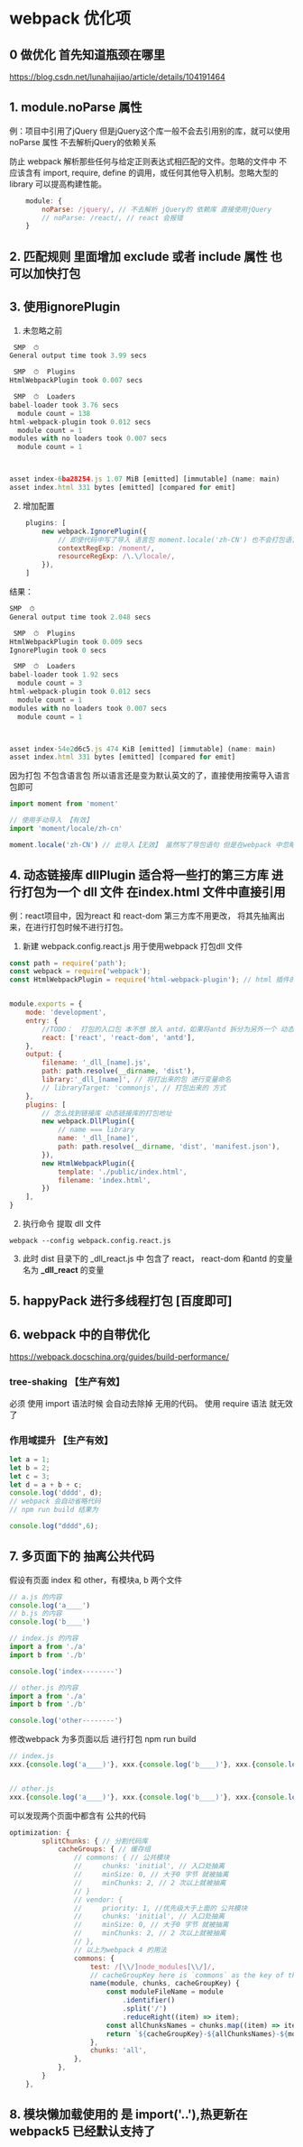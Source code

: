 # webpack 优化项

## 0 做优化 首先知道瓶颈在哪里

https://blog.csdn.net/lunahaijiao/article/details/104191464 

## 1. module.noParse 属性

例：项目中引用了jQuery 但是jQuery这个库一般不会去引用别的库，就可以使用noParse 属性 不去解析jQuery的依赖关系

防止 webpack 解析那些任何与给定正则表达式相匹配的文件。忽略的文件中 不应该含有 import, require, define 的调用，或任何其他导入机制。忽略大型的 library 可以提高构建性能。

```js
    module: {
        noParse: /jquery/, // 不去解析 jQuery的 依赖库 直接使用jQuery
        // noParse: /react/, // react 会报错 
    }
```

## 2. 匹配规则 里面增加 exclude 或者 include 属性 也可以加快打包

## 3. 使用ignorePlugin

1. 未忽略之前

```js
 SMP  ⏱  
General output time took 3.99 secs

 SMP  ⏱  Plugins
HtmlWebpackPlugin took 0.007 secs

 SMP  ⏱  Loaders
babel-loader took 3.76 secs
  module count = 138
html-webpack-plugin took 0.012 secs
  module count = 1
modules with no loaders took 0.007 secs
  module count = 1



asset index-6ba28254.js 1.07 MiB [emitted] [immutable] (name: main)
asset index.html 331 bytes [emitted] [compared for emit]
```

2. 增加配置

```js
    plugins: [
        new webpack.IgnorePlugin({
            // 即使代码中写了导入 语言包 moment.locale('zh-CN') 也不会打包语言包
            contextRegExp: /moment/,
            resourceRegExp: /\.\/locale/,
        }),
    ]
```

结果：

```js
SMP  ⏱  
General output time took 2.048 secs

 SMP  ⏱  Plugins
HtmlWebpackPlugin took 0.009 secs
IgnorePlugin took 0 secs

 SMP  ⏱  Loaders
babel-loader took 1.92 secs
  module count = 3
html-webpack-plugin took 0.012 secs
  module count = 1
modules with no loaders took 0.007 secs
  module count = 1



asset index-54e2d6c5.js 474 KiB [emitted] [immutable] (name: main)
asset index.html 331 bytes [emitted] [compared for emit]
```


因为打包 不包含语言包 所以语言还是变为默认英文的了，直接使用按需导入语言包即可
```js
import moment from 'moment'

// 使用手动导入 【有效】
import 'moment/locale/zh-cn'

moment.locale('zh-CN') // 此导入【无效】 虽然写了导包语句 但是在webpack 中忽略了 还是不会被打包进去
```

## 4. 动态链接库 dllPlugin 适合将一些打的第三方库 进行打包为一个 dll 文件 在index.html 文件中直接引用

例：react项目中，因为react 和 react-dom 第三方库不用更改， 将其先抽离出来，在进行打包时候不进行打包。

1. 新建 webpack.config.react.js  用于使用webpack 打包dll 文件

```js
const path = require('path');
const webpack = require('webpack');
const HtmlWebpackPlugin = require('html-webpack-plugin'); // html 插件的生成


module.exports = {
    mode: 'development',
    entry: {
        //TODO：  打包的入口包 本不想 放入 antd，如果将antd 拆分为另外一个 动态dll 库 会有报错
        react: ['react', 'react-dom', 'antd'], 
    },
    output: {
        filename: '_dll_[name].js',
        path: path.resolve(__dirname, 'dist'),
        library:'_dll_[name]', // 将打出来的包 进行变量命名
        // libraryTarget: 'commonjs', // 打包出来的 方式
    },
    plugins: [
        // 怎么找到链接库 动态链接库的打包地址
        new webpack.DllPlugin({
            // name === library
            name: '_dll_[name]',
            path: path.resolve(__dirname, 'dist', 'manifest.json'),
        }),
        new HtmlWebpackPlugin({
            template: './public/index.html',
            filename: 'index.html',
        })
    ],
}
```
2. 执行命令 提取 dll 文件

```shell
webpack --config webpack.config.react.js
```

3. 此时 dist 目录下的 _dll_react.js 中 包含了 react， react-dom 和antd 的变量名为 **_dll_react** 的变量


## 5. happyPack 进行多线程打包 [百度即可]

## 6. webpack 中的自带优化

https://webpack.docschina.org/guides/build-performance/

### tree-shaking 【生产有效】
必须 使用 import 语法时候 会自动去除掉 无用的代码。
使用 require 语法 就无效了

### 作用域提升 【生产有效】

```js
let a = 1;
let b = 2;
let c = 3;
let d = a + b + c;
console.log('dddd', d);
// webpack 会自动省略代码
// npm run build 结果为

console.log("dddd",6);
```

## 7. 多页面下的 抽离公共代码


假设有页面 index 和 other，有模块a, b 两个文件

```js
// a.js 的内容
console.log('a____')
// b.js 的内容
console.log('b____')

// index.js 的内容
import a from './a'
import b from './b'

console.log('index--------')

// other.js 的内容
import a from './a'
import b from './b'

console.log('other--------')
```

修改webpack 为多页面以后 进行打包 npm run build

```js
// index.js
xxx.{console.log('a____)'}, xxx.{console.log('b____)'}, xxx.{console.log('index--------')}


// other.js
xxx.{console.log('a____)'}, xxx.{console.log('b____)'}, xxx.{console.log('other--------')}
```

可以发现两个页面中都含有 公共的代码

```js
optimization: {
        splitChunks: { // 分割代码库
            cacheGroups: { // 缓存组
                // commons: { // 公共模块
                //     chunks: 'initial', // 入口处抽离
                //     minSize: 0, // 大于0 字节 就被抽离
                //     minChunks: 2, // 2 次以上就被抽离
                // }
                // vendor: {
                //     priority: 1, //优先级大于上面的 公共模块
                //     chunks: 'initial', // 入口处抽离
                //     minSize: 0, // 大于0 字节 就被抽离
                //     minChunks: 2, // 2 次以上就被抽离
                // },
                // 以上为webpack 4 的用法
                commons: {
                    test: /[\\/]node_modules[\\/]/,
                    // cacheGroupKey here is `commons` as the key of the cacheGroup
                    name(module, chunks, cacheGroupKey) {
                        const moduleFileName = module
                            .identifier()
                            .split('/')
                            .reduceRight((item) => item);
                        const allChunksNames = chunks.map((item) => item.name).join('~');
                        return `${cacheGroupKey}-${allChunksNames}-${moduleFileName}`;
                    },
                    chunks: 'all',
                },
            },
        }
    },
```

## 8. 模块懒加载使用的 是 import('..'),热更新在webpack5 已经默认支持了